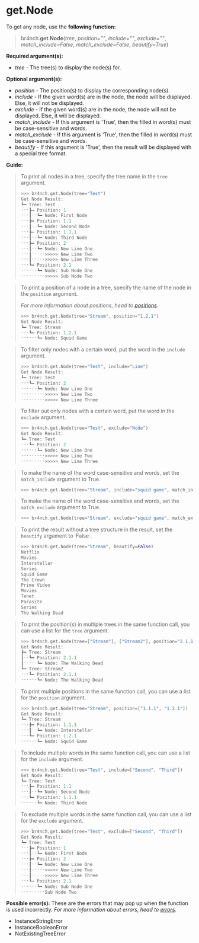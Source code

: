 # get.Node

To get any node, use the **following function:**

> br4nch.**get**.**Node**(*tree*, *position=""*, *include=""*, *exclude=""*, *match_include=False*, *match_exclude=False*, *beautify=True*)

**Required argument(s):**

- *tree* - The tree(s) to display the node(s) for.

**Optional argument(s):**

- *position* - The position(s) to display the corresponding node(s).
- *include* - If the given word(s) are in the node, the node will be displayed. Else, it will not be displayed.
- *exclude* - If the given word(s) are in the node, the node will not be displayed. Else, it will be displayed.
- *match_include* - If this argument is 'True', then the filled in word(s) must be case-sensitive and words.
- *match_exclude* -  If this argument is 'True', then the filled in word(s) must be case-sensitive and words.
- *beautify* - If this argument is 'True', then the result will be displayed with a special tree format.

**Guide:**

> To print all nodes in a tree, specify the tree name in the `tree` argument.
>
> ```python
> >>> br4nch.get.Node(tree="Test")
> Get Node Result:
> ┗━ Tree: Test
> ˑˑˑ┣━ Position: 1
> ˑˑˑ┃ˑˑ┗━ Node: First Node
> ˑˑˑ┣━ Position: 1.1
> ˑˑˑ┃ˑˑ┗━ Node: Second Node
> ˑˑˑ┣━ Position: 1.1.1
> ˑˑˑ┃ˑˑ┗━ Node: Third Node
> ˑˑˑ┣━ Position: 2
> ˑˑˑ┃ˑˑ┗━ Node: New Line One
> ˑˑˑ┃ˑˑˑˑˑ>>>>> New Line Two
> ˑˑˑ┃ˑˑˑˑˑ>>>>> New Line Three
> ˑˑˑ┗━ Position: 2.1
> ˑˑˑˑˑˑ┗━ Node: Sub Node One
> ˑˑˑˑˑˑˑˑˑ>>>>> Sub Node Two
> ```
> 

> To print a position of a node in a tree, specify the name of the node in the `position` argument.
>
> *For more information about positions, head to [positions](../../guides/positions.md).*
>
> ```python
> >>> br4nch.get.Node(tree="Stream", position="1.2.1")
> Get Node Result:
> ┗━ Tree: Stream
> ˑˑˑ┗━ Position: 1.2.1
> ˑˑˑˑˑˑ┗━ Node: Squid Game
> ```
>

> To filter only nodes with a certain word, put the word in the `include` argument.
>
> ```python
> >>> br4nch.get.Node(tree="Test", include="Line")
> Get Node Result:
> ┗━ Tree: Test
> ˑˑˑ┗━ Position: 2
> ˑˑˑˑˑˑ┗━ Node: New Line One
> ˑˑˑˑˑˑˑˑˑ>>>>> New Line Two
> ˑˑˑˑˑˑˑˑˑ>>>>> New Line Three
> ```
>

> To filter out only nodes with a certain word, put the word in the `exclude` argument.
>
> ```python
> >>> br4nch.get.Node(tree="Test", exclude="Node")
> Get Node Result:
> ┗━ Tree: Test
> ˑˑˑ┗━ Position: 2
> ˑˑˑˑˑˑ┗━ Node: New Line One
> ˑˑˑˑˑˑˑˑˑ>>>>> New Line Two
> ˑˑˑˑˑˑˑˑˑ>>>>> New Line Three
> ```
>

> To make the name of the word case-sensitive and words, set the `match_include` argument to True.
>
> ```python
> >>> br4nch.get.Node(tree="Stream", include="squid game", match_include=True)
> ```

> To make the name of the word case-sensitive and words, set the `match_exclude` argument to True.
>
> ```python
> >>> br4nch.get.Node(tree="Stream", exclude="squid game", match_exclude=True)
> ```

> To print the result without a tree structure in the result, set the `beautify` argument to ˑFalseˑ.
>
> ```python
> >>> br4nch.get.Node(tree="Stream", beautify=False)
> Netflix
> Movies
> Interstellar
> Series
> Squid Game
> The Crown
> Prime Video
> Movies
> Tenet
> Parasite
> Series
> The Walking Dead
> ```
>

> To print the position(s) in multiple trees in the same function call, you can use a list for the `tree` argument.
>
> ```python
> >>> br4nch.get.Node(tree=["Stream"], ["Stream2"], position="2.1.1")
> Get Node Result:
> ┣━ Tree: Stream
> ┃ˑˑ┗━ Position: 2.1.1
> ┃ˑˑˑˑˑ┗━ Node: The Walking Dead
> ┗━ Tree: Stream2
> ˑˑˑ┗━ Position: 2.1.1
> ˑˑˑˑˑˑ┗━ Node: The Walking Dead
> ```
>

> To print multiple positions in the same function call, you can use a list for the `position` argument.
>
> ```python
> >>> br4nch.get.Node(tree="Stream", position=["1.1.1", "1.2.1"])
> Get Node Result:
> ┗━ Tree: Stream
> ˑˑˑ┣━ Position: 1.1.1                
> ˑˑˑ┃ˑˑ┗━ Node: Interstellar
> ˑˑˑ┗━ Position: 1.2.1               
> ˑˑˑˑˑˑ┗━ Node: Squid Game
> ```
>

> To include multiple words in the same function call, you can use a list for the `include` argument.
>
> ```python
> >>> br4nch.get.Node(tree="Test", include=["Second", "Third"])
> Get Node Result:
> ┗━ Tree: Test
> ˑˑˑ┣━ Position: 1.1
> ˑˑˑ┃ˑˑ┗━ Node: Second Node
> ˑˑˑ┗━ Position: 1.1.1
> ˑˑˑˑˑˑ┗━ Node: Third Node
> ```
>

> To exclude multiple words in the same function call, you can use a list for the `exclude` argument.
>
> ```python
> >>> br4nch.get.Node(tree="Test", exclude=["Second", "Third"])
> Get Node Result:
> ┗━ Tree: Test
> ˑˑˑ┣━ Position: 1
> ˑˑˑ┃ˑˑ┗━ Node: First Node
> ˑˑˑ┣━ Position: 2
> ˑˑˑ┃ˑˑ┗━ Node: New Line One
> ˑˑˑ┃ˑˑˑˑˑ>>>>> New Line Two
> ˑˑˑ┃ˑˑˑˑˑ>>>>> New Line Three
> ˑˑˑ┗━ Position: 2.1
> ˑˑˑˑˑˑ┗━ Node: Sub Node One
> ˑˑˑˑˑˑˑˑˑSub Node Two
> ```

**Possible error(s):**
These are the errors that may pop up when the function is used incorrectly.
*For more information about errors, head to [errors](../../guides/errors.md).*

- InstanceStringError
- InstanceBooleanError
- NotExistingTreeError

